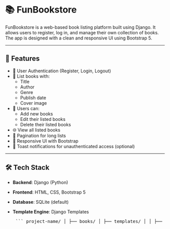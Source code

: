 # 📚 FunBookstore

FunBookstore is a web-based book listing platform built using Django. It allows users to register, log in, and manage their own collection of books. The app is designed with a clean and responsive UI using Bootstrap 5.

---

## 🚀 Features

- 🔐 User Authentication (Register, Login, Logout)
- 📖 List books with:
  - Title
  - Author
  - Genre
  - Publish date
  - Cover image
- 👤 Users can:
  - Add new books
  - Edit their listed books
  - Delete their listed books
- 🌐 View all listed books
- 📄 Pagination for long lists
- 🎨 Responsive UI with Bootstrap
- 🔔 Toast notifications for unauthenticated access (optional)
  
---

## 🛠️ Tech Stack

- **Backend**: Django (Python)
- **Frontend**: HTML, CSS, Bootstrap 5
- **Database**: SQLite (default)
- **Template Engine**: Django Templates

  <pre> ``` project-name/ │ ├── books/ │ ├── templates/ │ │ ├── accounts/ │ │ │ ├── login.html │ │ │ └── register.html │ │ ├── books/ │ │ │ ├── add_books.html │ │ │ ├── book_list.html │ │ │ ├── edit_book.html │ │ │ └── my_books.html │ │ └── homepage/ │ │ └── homepage.html │ ├── admin.py │ ├── apps.py │ ├── forms.py │ ├── models.py │ ├── urls.py │ └── views.py │ ├── funbookstore/ │ ├── __init__.py │ ├── settings.py │ ├── urls.py │ ├── wsgi.py │ └── asgi.py │ ├── templates/ │ └── base.html │ ├── media/ ├── db.sqlite3 ├── manage.py └── requirements.txt ``` </pre>
